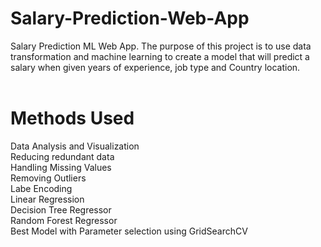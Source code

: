 # Salary-Prediction-Web-App
Salary Prediction ML Web App. The purpose of this project is to use data transformation and machine learning to create a model that will predict a salary when given years of experience, job type and Country location. </br>
</br>
# Methods Used
Data Analysis and Visualization </br>
Reducing redundant data </br>
Handling Missing Values </br>
Removing Outliers </br>
Labe Encoding </br>
Linear Regression  </br>
Decision Tree Regressor </br>
Random Forest Regressor </br>
Best Model with Parameter selection using GridSearchCV </br>
